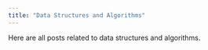 ```yaml
---
title: "Data Structures and Algorithms"
---
```


Here are all posts related to data structures and algorithms.